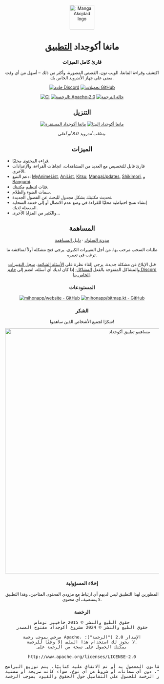 <div align="center">

<a href="https://mangaakojdad.app">
    <img src="https://www.pinterest.com/pin/1075234479785024593/" alt="Manga Akojdad logo" title="Manga Akojdad logo" width="80"/>
</a>

# مانغا أكوجداد [التطبيق](#)

### قارئ كامل الميزات
اكتشف وقراءة المانغا، الويب تون، القصص المصورة، وأكثر من ذلك – أسهل من أي وقت مضى على جهاز الأندرويد الخاص بك.

[![خادم Discord](https://img.shields.io/discord/1195734228319617024.svg?label=&labelColor=6A7EC2&color=7389D8&logo=discord&logoColor=FFFFFF)](https://discord.gg/mihon)
[![تحميلات GitHub](https://img.shields.io/github/downloads/mihonapp/mihon/total?label=التنزيلات&labelColor=27303D&color=0D1117&logo=github&logoColor=FFFFFF&style=flat)](https://github.com/mihonapp/mihon/releases)

[![CI](https://img.shields.io/github/actions/workflow/status/mihonapp/mihon/build_push.yml?labelColor=27303D)](https://github.com/mihonapp/mihon/actions/workflows/build_push.yml)
[![الرخصة: Apache-2.0](https://img.shields.io/github/license/mihonapp/mihon?labelColor=27303D&color=0877d2)](/LICENSE)
[![حالة الترجمة](https://img.shields.io/weblate/progress/mihon?labelColor=27303D&color=946300)](https://hosted.weblate.org/engage/mihon/)

## التنزيل

[![مانغا أكوجداد المستقرة](https://img.shields.io/github/release/mihonapp/mihon.svg?maxAge=3600&label=مستقر&labelColor=06599d&color=043b69)](https://github.com/mihonapp/mihon/releases)
[![مانغا أكوجداد البيتا](https://img.shields.io/github/v/release/mihonapp/mihon-preview.svg?maxAge=3600&label=بيتا&labelColor=2c2c47&color=1c1c39)](https://github.com/mihonapp/mihon-preview/releases)

*يتطلب أندرويد 8.0 أو أعلى.*

## الميزات

<div align="left">

* قراءة المحتوى محليًا.
* قارئ قابل للتخصيص مع العديد من المشاهدات، اتجاهات القراءة، والإعدادات الأخرى.
* دعم التتبع: [MyAnimeList](https://myanimelist.net/), [AniList](https://anilist.co/), [Kitsu](https://kitsu.app/), [MangaUpdates](https://mangaupdates.com), [Shikimori](https://shikimori.one), و [Bangumi](https://bgm.tv/).
* فئات لتنظيم مكتبتك.
* سمات الضوء والظلام.
* تحديث مكتبتك بشكل مجدول للبحث عن الفصول الجديدة.
* إنشاء نسخ احتياطية محليًا للقراءة في وضع عدم الاتصال أو إلى خدمة السحابة المفضلة لديك.
* والكثير من المزايا الأخرى...

</div>

## المساهمة

[مدونة السلوك](./CODE_OF_CONDUCT.md) · [دليل المساهمة](./CONTRIBUTING.md)

طلبات السحب مرحب بها. من أجل التغييرات الكبرى، يرجى فتح مشكلة أولاً لمناقشة ما ترغب في تغييره.

قبل الإبلاغ عن مشكلة جديدة، يرجى إلقاء نظرة على [الأسئلة الشائعة](https://mihon.app/docs/faq/general)، [سجل التغييرات](https://mihon.app/changelogs/) والمشاكل المفتوحة بالفعل [المشاكل](https://github.com/mihonapp/mihon/issues); إذا كان لديك أي أسئلة، انضم إلى [خادم Discord الخاص بنا](https://discord.gg/mihon).

### المستودعات

[![mihonapp/website - GitHub](https://github-readme-stats.vercel.app/api/pin/?username=mihonapp&repo=website&bg_color=161B22&text_color=c9d1d9&title_color=0877d2&icon_color=0877d2&border_radius=8&hide_border=true&description_lines_count=2)](https://github.com/mihonapp/website/)
[![mihonapp/bitmap.kt - GitHub](https://github-readme-stats.vercel.app/api/pin/?username=mihonapp&repo=bitmap.kt&bg_color=161B22&text_color=c9d1d9&title_color=0877d2&icon_color=0877d2&border_radius=8&hide_border=true&description_lines_count=2)](https://github.com/mihonapp/bitmap.kt/)

### الشكر

شكرًا لجميع الأشخاص الذين ساهموا!

<a href="https://github.com/mihonapp/mihon/graphs/contributors">
    <img src="https://contrib.rocks/image?repo=mihonapp/mihon" alt="مساهمو تطبيق أكوجداد" title="مساهمو تطبيق أكوجداد" width="800"/>
</a>

### إخلاء المسؤولية

المطورين لهذا التطبيق ليس لديهم أي ارتباط مع مزودي المحتوى المتاحين، وهذا التطبيق لا يستضيف أي محتوى.

### الرخصة

<pre>
حقوق الطبع والنشر © 2015 خافيير توماس
حقوق الطبع والنشر © 2024 مشروع أكوجداد مفتوح المصدر

مرخص بموجب رخصة Apache، الإصدار 2.0 ("الرخصة")؛
لا يجوز لك استخدام هذا الملف إلا وفقًا للرخصة.
يمكنك الحصول على نسخة من الرخصة على

http://www.apache.org/licenses/LICENSE-2.0

ما لم يكن مطلوبًا بموجب القانون المعمول به أو تم الاتفاق عليه كتابيًا، يتم توزيع البرامج
بموجب هذه الرخصة "كما هي"، دون أي ضمانات أو شروط من أي نوع، سواء كانت صريحة أو ضمنية.
انظر الرخصة للحصول على التفاصيل حول الحقوق والقيود بموجب الرخصة.
</pre>

</div>